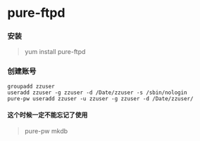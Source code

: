 # pure-ftpd

### 安装
> yum install pure-ftpd

### 创建账号

```
groupadd zzuser
useradd zzuser -g zzuser -d /Date/zzuser -s /sbin/nologin
pure-pw useradd zzuser -u zzuser -g zzuser -d /Date/zzuser/

 ```


#### 这个时候一定不能忘记了使用
 >pure-pw mkdb 

